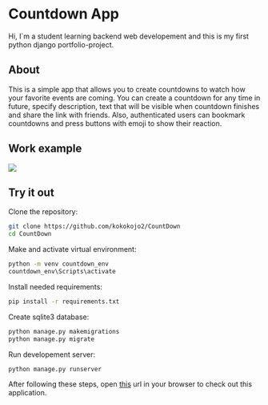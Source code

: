 # Countdown App
Hi, I`m a student learning backend web developement and this is my first python django portfolio-project.
## About
This is a simple app that allows you to create countdowns to watch how your favorite events are coming. You can create a countdown for any time in future, specify description, text that will be visible when countdown finishes and share the link with friends. Also, authenticated users can bookmark countdowns and press buttons with emoji to show their reaction.
## Work example
![](https://i.imgur.com/HFOdCLY.gif)

## Try it out
Clone the repository:
```bash
git clone https://github.com/kokokojo2/CountDown
cd CountDown
```
Make and activate virtual environment:
```bash
python -m venv countdown_env
countdown_env\Scripts\activate
```
Install needed requirements:
```bash
pip install -r requirements.txt
```
Create sqlite3 database:
```bash
python manage.py makemigrations
python manage.py migrate
```
Run developement server:
```bash
python manage.py runserver
```
After following these steps, open [this](http://127.0.0.1:8000/) url in your browser to check out this application.

